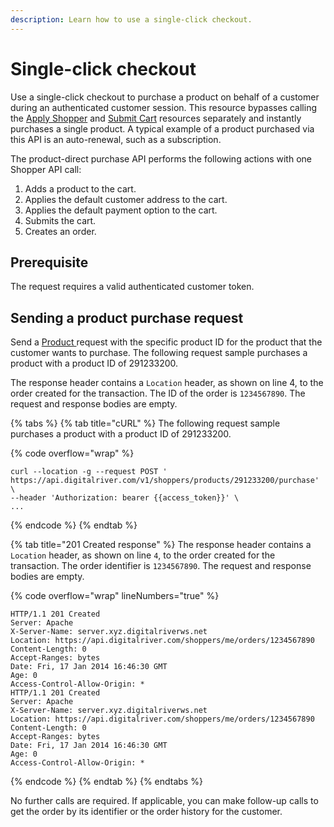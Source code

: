 ```yaml
---
description: Learn how to use a single-click checkout.
---
```


# Single-click checkout

Use a single-click checkout to purchase a product on behalf of a customer during an authenticated customer session. This resource bypasses calling the [Apply Shopper](https://www.digitalriver.com/docs/commerce-shopper-api/#tag/Apply-Shopper) and [Submit Cart](https://www.digitalriver.com/docs/commerce-shopper-api/#tag/Submit-Cart) resources separately and instantly purchases a single product. A typical example of a product purchased via this API is an auto-renewal, such as a subscription.

The product-direct purchase API performs the following actions with one Shopper API call:

1. Adds a product to the cart.
2. Applies the default customer address to the cart.
3. Applies the default payment option to the cart.
4. Submits the cart.
5. Creates an order.

## Prerequisite

The request requires a valid authenticated customer token.

## Sending a product purchase request

Send a [Product ](https://www.digitalriver.com/docs/commerce-api-reference/#tag/Products/paths/\~1v1\~1shoppers\~1me\~1products\~1{productId}/get)request with the specific product ID for the product that the customer wants to purchase. The following request sample purchases a product with a product ID of 291233200.

The response header contains a `Location` header, as shown on line 4, to the order created for the transaction. The ID of the order is `1234567890`. The request and response bodies are empty.

{% tabs %}
{% tab title="cURL" %}
The following request sample purchases a product with a product ID of 291233200.

{% code overflow="wrap" %}
```http
curl --location -g --request POST ' https://api.digitalriver.com/v1/shoppers/products/291233200/purchase' \
--header 'Authorization: bearer {{access_token}}' \ 
...
```
{% endcode %}
{% endtab %}

{% tab title="201 Created response" %}
The response header contains a `Location` header, as shown on line `4`, to the order created for the transaction. The order identifier is `1234567890`. The request and response bodies are empty.

{% code overflow="wrap" lineNumbers="true" %}
```http
HTTP/1.1 201 Created
Server: Apache
X-Server-Name: server.xyz.digitalriverws.net
Location: https://api.digitalriver.com/shoppers/me/orders/1234567890
Content-Length: 0
Accept-Ranges: bytes
Date: Fri, 17 Jan 2014 16:46:30 GMT
Age: 0
Access-Control-Allow-Origin: *
HTTP/1.1 201 Created
Server: Apache
X-Server-Name: server.xyz.digitalriverws.net
Location: https://api.digitalriver.com/shoppers/me/orders/1234567890
Content-Length: 0
Accept-Ranges: bytes
Date: Fri, 17 Jan 2014 16:46:30 GMT
Age: 0
Access-Control-Allow-Origin: *
```
{% endcode %}
{% endtab %}
{% endtabs %}

No further calls are required. If applicable, you can make follow-up calls to get the order by its identifier or the order history for the customer.
